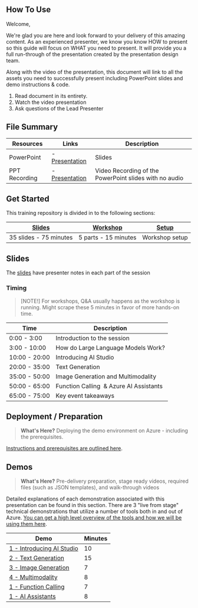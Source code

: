 ## How To Use

Welcome,

We're glad you are here and look forward to your delivery of this amazing content. As an experienced presenter, we know you know HOW to present so this guide will focus on WHAT you need to present. It will provide you a full run-through of the presentation created by the presentation design team. 

Along with the video of the presentation, this document will link to all the assets you need to successfully present including PowerPoint slides and demo instructions &
code.

1.  Read document in its entirety.
2.  Watch the video presentation
3.  Ask questions of the Lead Presenter

## File Summary

| Resources          | Links                            | Description |
|-------------------|----------------------------------|-------------------|
| PowerPoint        | - [Presentation]() | Slides |
| PPT Recording     | - [Presentation]() | Video Recording of the PowerPoint slides with no audio |

## Get Started

This training repository is divided in to the following sections:

| [Slides](#slides) | [Workshop](/lab/README.md) | [Setup](deployment/README.md) | 
|-------------------|---------------------------|--------------------------------------
| 35 slides - 75 minutes| 5 parts - 15 minutes | Workshop setup

## Slides

The [slides]() have presenter notes in each part of the session

### Timing

> [NOTE!]
>  For workshops, Q&A usually happens as the workshop is running. Might scrape these 5 minutes in favor of more hands-on time.​

| Time        | Description 
--------------|-------------
0:00 - 3:00   | Introduction to the session 
3:00 - 10:00  | How do Large Language Models Work? 
10:00 - 20:00 | Introducing AI Studio
20:00 - 35:00 | Text Generation
35:00 - 50:00 | Image Generation and Multimodality
50:00 - 65:00 | Function Calling  & Azure AI Assistants
65:00 - 75:00 | Key event takeaways

## Deployment / Preparation

>**What's Here?** Deploying the demo environment on Azure - including the prerequisites.

[Instructions and prerequisites are outlined here](deployment/README.md). 


## Demos

> **What's Here?** Pre-delivery preparation, stage ready videos, required files (such as JSON templates), and walk-through videos

Detailed explanations of each demonstration associated with this presentation can be found in this section. There are 3 "live from stage" technical demonstrations that utilize a number of tools both in and out of Azure. [You can get a high level overview of the tools and how we will be using them here](/lab/Workshop%20Instructions/01_Set_up.md).

| Demo | Minutes | 
-------------------------------------------------------------------------------------------------------|---------|
|  [1 - Introducing AI Studio](/lab/Workshop%20Instructions/01_Set_up.md) | 10       | 
|  [2 - Text Generation](/lab/Workshop%20Instructions/02_Text_Generation.md) | 15   |
|  [3 - Image Generation](/lab/Workshop%20Instructions/03_Image_Generation.md) | 7   | [Link]() | 15       | 
|  [4 - Multimodality](/lab/Workshop%20Instructions/04_Multimodal_Interfaces.md) | 8  | 
|  [1 - Function Calling](/lab/Workshop%20Instructions/05_Function_Calling.md) | 7  | [Link]() |
|  [1 - AI Assistants](/lab/Workshop%20Instructions/06_AI_Assistants.md) | 8   | 

